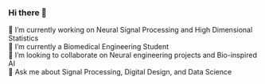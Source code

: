 ### Hi there 👋

🔭 I’m currently working on Neural Signal Processing and High Dimensional Statistics<br/>
🌱 I’m currently a Biomedical Engineering Student<br/>
👯 I’m looking to collaborate on Neural engineering projects and Bio-inspired AI<br/>
💬 Ask me about Signal Processing, Digital Design, and Data Science<br/>


<!--
**TTNBahavan/TTNBahavan** is a ✨ _special_ ✨ repository because its `README.md` (this file) appears on your GitHub profile.

Here are some ideas to get you started:

- 🔭 I’m currently working on ...
- 🌱 I’m currently learning ...
- 👯 I’m looking to collaborate on ...
- 🤔 I’m looking for help with ...
- 💬 Ask me about ...
- 📫 How to reach me: ...
- 😄 Pronouns: ...
- ⚡ Fun fact: ...
-->
